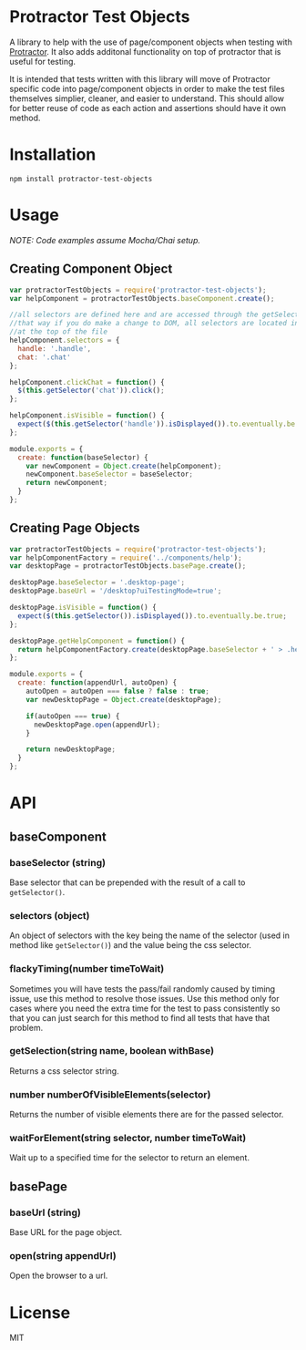 # Protractor Test Objects

A library to help with the use of page/component objects when testing with [Protractor](https://github.com/angular/protractor).  It also adds additonal functionality on top of protractor that is useful for testing.

It is intended that tests written with this library will move of Protractor specific code into page/component objects in order to make the test files themselves simplier, cleaner, and easier to understand.  This should allow for better reuse of code as each action and assertions should have it own method.

# Installation

```npm install protractor-test-objects```

# Usage

*NOTE: Code examples assume Mocha/Chai setup.*

## Creating Component Object

```javascript
var protractorTestObjects = require('protractor-test-objects');
var helpComponent = protractorTestObjects.baseComponent.create();

//all selectors are defined here and are accessed through the getSelector() method
//that way if you do make a change to DOM, all selectors are located in one place,
//at the top of the file
helpComponent.selectors = {
  handle: '.handle',
  chat: '.chat'
};

helpComponent.clickChat = function() {
  $(this.getSelector('chat')).click();
};

helpComponent.isVisible = function() {
  expect($(this.getSelector('handle')).isDisplayed()).to.eventually.be.true;
};

module.exports = {
  create: function(baseSelector) {
    var newComponent = Object.create(helpComponent);
    newComponent.baseSelector = baseSelector;
    return newComponent;
  }
};
```

## Creating Page Objects

```javascript
var protractorTestObjects = require('protractor-test-objects');
var helpComponentFactory = require('../components/help');
var desktopPage = protractorTestObjects.basePage.create();

desktopPage.baseSelector = '.desktop-page';
desktopPage.baseUrl = '/desktop?uiTestingMode=true';

desktopPage.isVisible = function() {
  expect($(this.getSelector()).isDisplayed()).to.eventually.be.true;
};

desktopPage.getHelpComponent = function() {
  return helpComponentFactory.create(desktopPage.baseSelector + ' > .help');
};

module.exports = {
  create: function(appendUrl, autoOpen) {
    autoOpen = autoOpen === false ? false : true;
    var newDesktopPage = Object.create(desktopPage);

    if(autoOpen === true) {
      newDesktopPage.open(appendUrl);
    }

    return newDesktopPage;
  }
};
```

# API

## baseComponent

### baseSelector (string)

Base selector that can be prepended with the result of a call to `getSelector()`.

### selectors (object)

An object of selectors with the key being the name of the selector (used in method like `getSelector()`) and the value being the css selector.

### flackyTiming(number timeToWait)

Sometimes you will have tests the pass/fail randomly caused by timing issue, use this method to resolve those issues.  Use this method only for cases where you need the extra time for the test to pass consistently so that you can just search for this method to find all tests that have that problem.

### getSelection(string name, boolean withBase)

Returns a css selector string.

### number numberOfVisibleElements(selector)

Returns the number of visible elements there are for the passed selector.

### waitForElement(string selector, number timeToWait)

Wait up to a specified time for the selector to return an element.

## basePage

### baseUrl (string)

Base URL for the page object.

### open(string appendUrl)

Open the browser to a url.

# License

MIT
